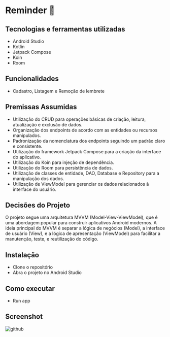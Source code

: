 # Reminder :calendar:

## Tecnologias e ferramentas utilizadas

- Android Studio
- Kotlin
- Jetpack Compose
- Koin
- Room

## Funcionalidades

- Cadastro, Listagem e Remoção de lembrete

## Premissas Assumidas

- Utilização do CRUD para operações básicas de criação, leitura, atualização e exclusão de dados.
- Organização dos endpoints de acordo com as entidades ou recursos manipulados.
- Padronização da nomenclatura dos endpoints seguindo um padrão claro e consistente.
- Utilização do framework Jetpack Compose para a criação da interface do aplicativo.
- Utilização do Koin para injeção de dependência.
- Utilização do Room para persistência de dados.
- Utilização de classes de entidade, DAO, Database e Repository para a manipulação dos dados.
- Utilização de ViewModel para gerenciar os dados relacionados à interface do usuário.

## Decisões do Projeto

O projeto segue uma arquitetura MVVM (Model-View-ViewModel), que é uma abordagem popular
para construir aplicativos Android modernos. A ideia principal do MVVM é separar a lógica de
negócios (Model), a interface de usuário (View), e a lógica de apresentação (ViewModel) para
facilitar a manutenção, teste, e reutilização do código.

## Instalação
- Clone o repositório
- Abra o projeto no Android Studio

## Como executar

- Run app

## Screenshot

![github](https://github.com/user-attachments/assets/834fe355-6cf5-4766-8ef7-470c95d0a453)
